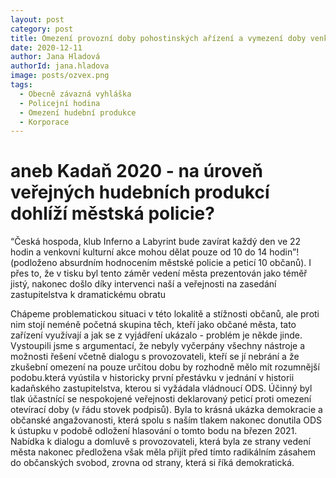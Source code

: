 ```yaml
---
layout: post
category: post
title: Omezení provozní doby pohostinských ařízení a vymezení doby venkovní hudební produkce
date: 2020-12-11
author: Jana Hladová
authorId: jana.hladova
image: posts/ozvex.png
tags:
  - Obecně závazná vyhláška
  - Policejní hodina
  - Omezení hudební produkce
  - Korporace
---
```


# aneb Kadaň 2020 - na úroveň veřejných hudebních produkcí dohlíží městská policie?

“Česká hospoda, klub Inferno a Labyrint bude zavírat každý den ve 22 hodin a venkovní kulturní akce mohou dělat pouze od 10 do 14 hodin”! (podloženo absurdním hodnocením městské policie a peticí 10 občanů).
I přes to, že v tisku byl tento záměr vedení města prezentován jako téměř jistý, nakonec došlo díky intervenci naší a veřejnosti na zasedání zastupitelstva k dramatickému obratu

Chápeme problematickou situaci v této lokalitě a stížnosti občanů, ale proti nim stojí neméně početná skupina těch, kteří jako občané města, tato zařízení využívají a jak se z vyjádření ukázalo - problém je někde jinde. 
Vystoupili jsme s argumentací, že nebyly vyčerpány všechny nástroje a možnosti řešení včetně dialogu s provozovateli, kteří se jí nebrání a že zkušební omezení na pouze určitou dobu by rozhodně mělo mít rozumnější podobu.která vyústila v historicky první přestávku v jednání v historii kadaňského zastupitelstva, kterou si vyžádala vládnoucí ODS. 
Účinný byl tlak účastnící se nespokojené veřejnosti deklarovaný peticí proti omezení otevírací doby 
(v řádu stovek podpisů).
Byla to krásná ukázka demokracie a občanské angažovanosti, která spolu s naším tlakem nakonec donutila ODS k ústupku v podobě odložení hlasování o tomto bodu na březen 2021. 
Nabídka k dialogu a domluvě s provozovateli, která byla ze strany vedení města nakonec předložena však měla přijít před tímto radikálním zásahem do občanských svobod, zrovna od strany, která si říká demokratická.
